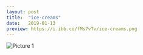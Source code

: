 ```yaml
---
layout: post
title:  "ice-creams"
date:   2019-01-13 
preview: https://i.ibb.co/fMs7vTv/ice-creams.png
---
```


![Picture 1](https://i.ibb.co/Tcs5LNL/ice-creams.png)

